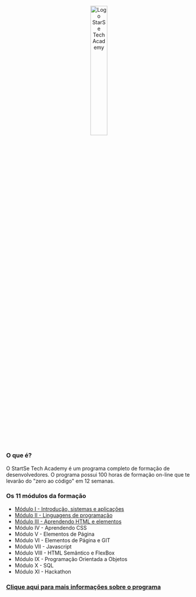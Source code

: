 <div align="center">
  <br>
  <img src="https://user-images.githubusercontent.com/99208505/167872020-344925cf-cd4b-4c48-864d-0951e792cc72.png" width="30%" alt="Logo StarSe Tech Academy">
  <h1></h1>
</div>

<div>
  <h3>O que é?</h3>
  <p>O StartSe Tech Academy é um programa completo de formação de desenvolvedores. O programa possui 100 horas de formação on-line que te levarão do "zero ao código" em 12 semanas.</p>
  
  <h3>Os 11 módulos da formação</h3>
  <ul>
    <li><a href="./Módulo I - Introdução, sistemas e aplicações">Módulo I - Introdução, sistemas e aplicações</a></li>
    <li><a href="./Módulo II - Linguagens de programação">Módulo II - Linguagens de programação</a></li>
    <li><a href="./Módulo III - Aprendendo HTML e elementos">Módulo III - Aprendendo HTML e elementos</a></li>
    <li>Módulo IV - Aprendendo CSS</li>
    <li>Módulo V - Elementos de Página</li>
    <li>Módulo VI - Elementos de Página e GIT</li>
    <li>Módulo VII - Javascript</li>
    <li>Módulo VIII - HTML Semântico e FlexBox</li>
    <li>Módulo IX - Programação Orientada a Objetos</li>
    <li>Módulo X - SQL</li>
    <li>Módulo XI - Hackathon</li>
  </ul>
  
  ### [Clique aqui para mais informações sobre o programa](https://www.startse.com/techacademy/)
</div>
